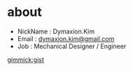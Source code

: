 # about

* NickName : Dymaxion.Kim
* Email : dymaxion.kim@gmail.com
* Job : Mechanical Designer / Engineer

[gimmick:gist](adf22c7c98696ffca4be)




